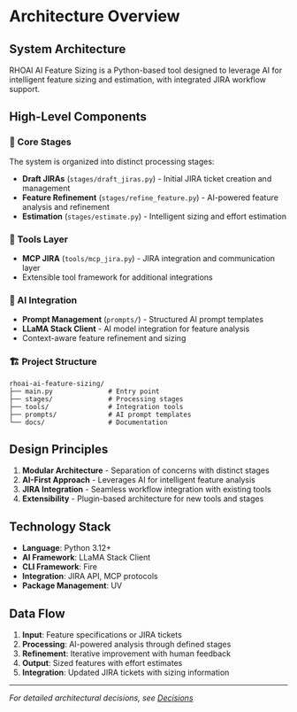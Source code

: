 # Architecture Overview

## System Architecture

RHOAI AI Feature Sizing is a Python-based tool designed to leverage AI for intelligent feature sizing and estimation, with integrated JIRA workflow support.

## High-Level Components

### 🎯 Core Stages
The system is organized into distinct processing stages:

- **Draft JIRAs** (`stages/draft_jiras.py`) - Initial JIRA ticket creation and management
- **Feature Refinement** (`stages/refine_feature.py`) - AI-powered feature analysis and refinement
- **Estimation** (`stages/estimate.py`) - Intelligent sizing and effort estimation

### 🔧 Tools Layer
- **MCP JIRA** (`tools/mcp_jira.py`) - JIRA integration and communication layer
- Extensible tool framework for additional integrations

### 🤖 AI Integration
- **Prompt Management** (`prompts/`) - Structured AI prompt templates
- **LLaMA Stack Client** - AI model integration for feature analysis
- Context-aware feature refinement and sizing

### 🏗️ Project Structure
```
rhoai-ai-feature-sizing/
├── main.py              # Entry point
├── stages/              # Processing stages
├── tools/               # Integration tools
├── prompts/             # AI prompt templates
└── docs/                # Documentation
```

## Design Principles

1. **Modular Architecture** - Separation of concerns with distinct stages
2. **AI-First Approach** - Leverages AI for intelligent feature analysis
3. **JIRA Integration** - Seamless workflow integration with existing tools
4. **Extensibility** - Plugin-based architecture for new tools and stages

## Technology Stack

- **Language**: Python 3.12+
- **AI Framework**: LLaMA Stack Client
- **CLI Framework**: Fire
- **Integration**: JIRA API, MCP protocols
- **Package Management**: UV

## Data Flow

1. **Input**: Feature specifications or JIRA tickets
2. **Processing**: AI-powered analysis through defined stages
3. **Refinement**: Iterative improvement with human feedback
4. **Output**: Sized features with effort estimates
5. **Integration**: Updated JIRA tickets with sizing information

---

*For detailed architectural decisions, see [Decisions](./decisions.md)*